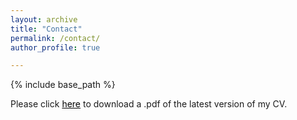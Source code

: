 ```yaml
---
layout: archive
title: "Contact"
permalink: /contact/
author_profile: true

---
```


{% include base_path %}

Please click <a style='color: black;' href="/files/CV_Reinwald_En.pdf">here</a> to download a .pdf of the latest version of my CV.

